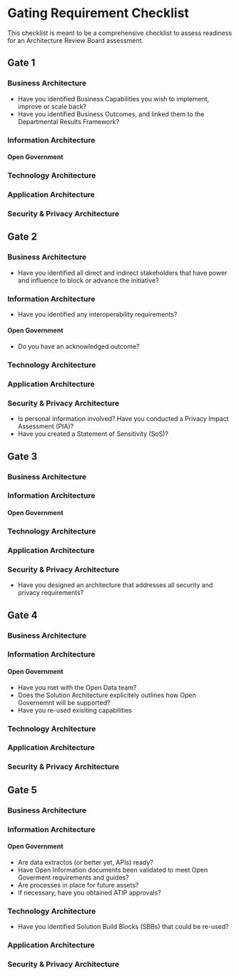 # Gating Requirement Checklist 

This checklist is meant to be a comprehensive checklist to assess readiness for an Architecture Review Board assessment.

## Gate 1

### Business Architecture 

* Have you identified Business Capabilities you wish to implement, improve or scale back? 
* Have you identified Business Outcomes, and linked them to the Departmental Results Framework? 

### Information Architecture

#### Open Government 

### Technology Architecture

### Application Architecture 

### Security & Privacy Architecture

## Gate 2 

### Business Architecture 

* Have you identified all direct and indirect stakeholders that have power and influence to block or advance the initiative? 

### Information Architecture

* Have you identified any interoperability requirements? 

#### Open Government 

* Do you have an acknowledged outcome? 

### Technology Architecture

### Application Architecture

### Security & Privacy Architecture

* Is personal information involved? Have you conducted a Privacy Impact Assessment (PIA)?
* Have you created a Statement of Sensitivity (SoS)?

## Gate 3 

### Business Architecture 

### Information Architecture

#### Open Government 

### Technology Architecture

### Application Architecture

### Security & Privacy Architecture

* Have you designed an architecture that addresses all security and privacy requirements? 

## Gate 4 

### Business Architecture 

### Information Architecture

#### Open Government 

* Have you met with the Open Data team?
* Does the Solution Architecture explicitely outlines how Open Governemnt will be supported?
* Have you re-used exisiting capabilities

### Technology Architecture

### Application Architecture

### Security & Privacy Architecture

## Gate 5

### Business Architecture 

### Information Architecture

#### Open Government 

* Are data extractos (or better yet, APIs) ready?
* Have Open Information documents been validated to meet Open Goverment requirements and guides? 
* Are processes in place for future assets? 
* If necessary, have you obtained ATIP approvals?

### Technology Architecture

* Have you identified Solution Build Blocks (SBBs) that could be re-used?

### Application Architecture

### Security & Privacy Architecture
